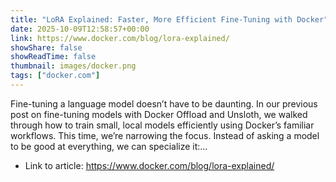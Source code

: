 ```yaml
---
title: "LoRA Explained: Faster, More Efficient Fine-Tuning with Docker"
date: 2025-10-09T12:58:57+00:00
link: https://www.docker.com/blog/lora-explained/
showShare: false
showReadTime: false
thumbnail: images/docker.png
tags: ["docker.com"]
---
```

Fine-tuning a language model doesn’t have to be daunting. In our previous post on fine-tuning models with Docker Offload and Unsloth, we walked through how to train small, local models efficiently using Docker’s familiar workflows. This time, we’re narrowing the focus. Instead of asking a model to be good at everything, we can specialize it:...

- Link to article: https://www.docker.com/blog/lora-explained/